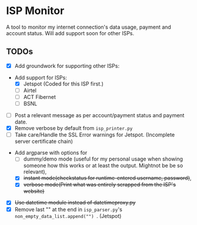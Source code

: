 # ISP Monitor
A tool to monitor my internet connection's data usage, payment and account status. 
Will add support soon for other ISPs.


## TODOs
* [x] Add groundwork for supporting other ISPs:
* Add support for ISPs:
  * [x] Jetspot (Coded for this ISP first.)
  * [ ] Airtel
  * [ ] ACT Fibernet
  * [ ] BSNL
* [ ] Post a relevant message as per account/payment status and payment date.
* [x] Remove verbose by default from `isp_printer.py`
* [ ] Take care/Handle the SSL Error warnings for Jetspot. (Incomplete server certificate chain)
* Add argparse with options for
  * [ ]  dummy/demo mode (useful for my personal usage when showing someone how this works or at least the output. Mightnot be be so relevant), 
  * [x]  ~~instant mode(checkstatus for runtime-entered username, password)~~, 
  * [x]  ~~verbose mode(Print what was entirely scrapped from the ISP's website)~~
* [x] ~~Use datetime module instead of datetimeproxy.py~~
* [x] Remove last "" at the end in `isp_parser.py`'s  `non_empty_data_list.append("") `. (Jetspot)
